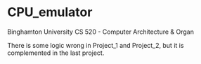 # CPU_emulator

Binghamton University CS 520 - Computer Architecture & Organ

There is some logic wrong in Project_1 and Project_2, but it is complemented in the last project.
